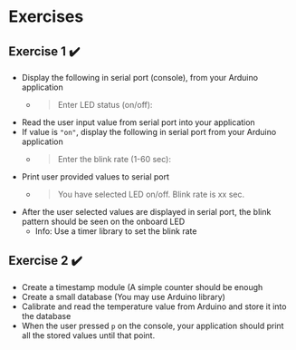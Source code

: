 # Exercises
## Exercise 1 :heavy_check_mark:
- Display the following in serial port (console), from your Arduino application
  - > Enter LED status (on/off):
- Read the user input value from serial port into your application
- If value is `"on"`, display the following in serial port from your Arduino application
  - > Enter the blink rate (1-60 sec):
- Print user provided values to serial port
  - > You have selected LED on/off.  Blink rate is xx sec.
- After the user selected values are displayed in serial port, the blink pattern should be seen on the onboard LED
  - Info: Use a timer library to set the blink rate

## Exercise 2 :heavy_check_mark:
- Create a timestamp module (A simple counter should be enough
- Create a small database (You may use Arduino library)
- Calibrate and read the temperature value from Arduino and store it into the database
- When the user pressed `p` on the console, your application should print all the stored values until that point.

